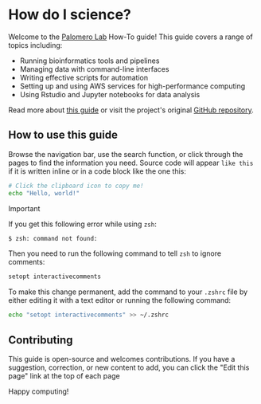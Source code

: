 # How do I science?

Welcome to the [Palomero Lab](https://www.palomerolab.org/) How-To guide!
This guide covers a range of topics including:

- Running bioinformatics tools and pipelines
- Managing data with command-line interfaces
- Writing effective scripts for automation
- Setting up and using AWS services for high-performance computing
- Using Rstudio and Jupyter notebooks for data analysis

Read more about [this guide](about.md) or visit the project's original [GitHub
repository](https://github.com/rdnajac/cbmf).

## How to use this guide

Browse the navigation bar, use the search function,
or click through the pages to find the information you need.
Source code will appear `like this` if it is written inline
or in a code block like the one this:

```sh
# Click the clipboard icon to copy me!
echo "Hello, world!"
```

> [!IMPORTANT]
> If you get this following error while using `zsh`:
>
> ```sh
> $ zsh: command not found: 
> ```
>
> Then you need to run the following command to tell `zsh` to ignore comments:
> 
> ```sh
> setopt interactivecomments
> ``` 
>
> To make this change permanent, add the command to your `.zshrc` file
> by either editing it with a text editor or running the following command:
> 
> ```sh
> echo "setopt interactivecomments" >> ~/.zshrc
> ```

## Contributing

This guide is open-source and welcomes contributions.
If you have a suggestion, correction, or new content to add,
you can click the "Edit this page" link at the top of each page

Happy computing!
